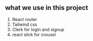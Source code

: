 ## what we use in this project
1. React router
2. Tailwind css
3. Clerk for login and signup
4. react slick for crousel